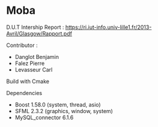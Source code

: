 Moba
==========

D.U.T Intership
Report : https://ri.iut-info.univ-lille1.fr/2013-Avril/Glasgow/Rapport.pdf


Contributor :
* Danglot Benjamin
* Falez Pierre
* Levasseur Carl

Build with Cmake

Dependencies
* Boost 1.58.0 (system, thread, asio)
* SFML 2.3.2 (graphics, window, system)
* MySQL_connector 6.1.6
